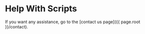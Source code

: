 # Help With Scripts
If you want any assistance, go to the [contact us page]({{ page.root }}/contact).
